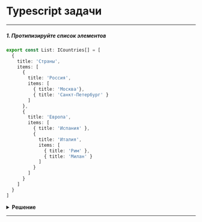 # Typescript задачи

---

##### 1. Протипизируйте список элементов
```typescript
export const List: ICountries[] = [
  {
    title: 'Страны',
    items: [
      {
        title: 'Россия',
        items: [
          { title: 'Москва'},
          { title: 'Санкт-Петербург' }
        ]
      },
      {
        title: 'Европа',
        items: [
          { title: 'Испания' },
          {
            title: 'Италия',
            items: [
              { title: 'Рим' },
              { title: 'Милан' }
            ]
          }
        ]
      }
    ]
  }
]
```

<details><summary><b>Решение</b></summary>
<p>

```typescript
interface ICountries {
  title?: string,
  items?: IList[]
}
```

</p>
</details>

---
